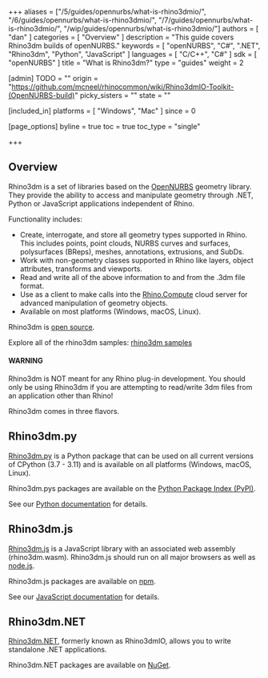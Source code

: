 +++
aliases = ["/5/guides/opennurbs/what-is-rhino3dmio/", "/6/guides/opennurbs/what-is-rhino3dmio/", "/7/guides/opennurbs/what-is-rhino3dmio/", "/wip/guides/opennurbs/what-is-rhino3dmio/"]
authors = [ "dan" ]
categories = [ "Overview" ]
description = "This guide covers Rhino3dm builds of openNURBS."
keywords = [ "openNURBS", "C#", ".NET", "Rhino3dm", "Python", "JavaScript" ]
languages = [ "C/C++", "C#" ]
sdk = [ "openNURBS" ]
title = "What is Rhino3dm?"
type = "guides"
weight = 2

[admin]
TODO = ""
origin = "https://github.com/mcneel/rhinocommon/wiki/Rhino3dmIO-Toolkit-(OpenNURBS-build)"
picky_sisters = ""
state = ""

[included_in]
platforms = [ "Windows", "Mac" ]
since = 0

[page_options]
byline = true
toc = true
toc_type = "single"

+++

## Overview

Rhino3dm is a set of libraries based on the [OpenNURBS](/guides/opennurbs/what-is-opennurbs) geometry library. They provide the ability to access and manipulate geometry through .NET, Python or JavaScript applications independent of Rhino.

Functionality includes:

- Create, interrogate, and store all geometry types supported in Rhino. This includes points, point clouds, NURBS curves and surfaces, polysurfaces (BReps), meshes, annotations, extrusions, and SubDs.
- Work with non-geometry classes supported in Rhino like layers, object attributes, transforms and viewports.
- Read and write all of the above information to and from the .3dm file format.
- Use as a client to make calls into the [Rhino.Compute](/guides/compute/) cloud server for advanced manipulation of geometry objects.
- Available on most platforms (Windows, macOS, Linux).

Rhino3dm is [open source](https://github.com/mcneel/rhino3dm).

Explore all of the rhino3dm samples: [rhino3dm samples](https://github.com/mcneel/rhino-developer-samples/tree/8/rhino3dm)

<div class="bs-callout bs-callout-danger">
  <h4>WARNING</h4>
  <p>Rhino3dm is NOT meant for any Rhino plug-in development. You should only be using Rhino3dm if you are attempting to read/write 3dm files from an application other than Rhino!</p>
</div>

Rhino3dm comes in three flavors.

## Rhino3dm.py

[Rhino3dm.py](https://pypi.org/project/rhino3dm/) is a Python package that can be used on all current versions of CPython (3.7 - 3.11) and is available on all platforms (Windows, macOS, Linux).

Rhino3dm.pys packages are available on the [Python Package Index (PyPI)](https://pypi.org/project/rhino3dm/).

See our [Python documentation](https://github.com/mcneel/rhino3dm/blob/main/docs/python/RHINO3DM.PY.md) for details.

## Rhino3dm.js

[Rhino3dm.js](https://www.npmjs.com/package/rhino3dm) is a JavaScript library with an associated web assembly (rhino3dm.wasm). Rhino3dm.js should run on all major browsers as well as [node.js](https://nodejs.org).

Rhino3dm.js packages are available on [npm](https://www.npmjs.com/package/rhino3dm).

See our [JavaScript documentation](https://github.com/mcneel/rhino3dm/blob/main/docs/javascript/RHINO3DM.JS.md) for details.

## Rhino3dm.NET

[Rhino3dm.NET](https://www.nuget.org/packages/Rhino3dm/), formerly known as Rhino3dmIO, allows you to write standalone .NET applications.

Rhino3dm.NET packages are available on [NuGet](https://www.nuget.org/packages/Rhino3dm/).
